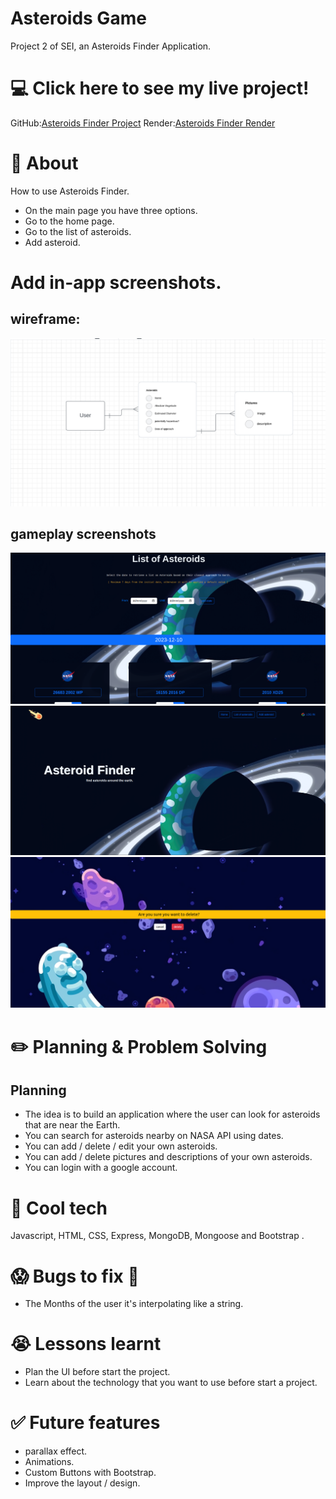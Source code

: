 # Asteroids Game

Project 2 of SEI, an Asteroids Finder Application.

# 💻 Click here to see my live project!

GitHub:[Asteroids Finder Project](https://github.com/Candangueira/Asteroid-project2)
Render:[Asteroids Finder Render](https://asteroids-project-2.onrender.com)
# 📄 About

How to use Asteroids Finder.

-   On the main page you have three options.
-   Go to the home page.
-   Go to the list of asteroids.
-   Add asteroid.

# Add in-app screenshots.

## wireframe:

![image](./screenshots-wireframe/ERD.png)

## gameplay screenshots

![image](./screenshots-wireframe/screenshot1.png)
![image](./screenshots-wireframe/screenshot2.png)
![image](./screenshots-wireframe/screenshot3.png)

# ✏️ Planning & Problem Solving

## Planning

-   The idea is to build an application where the user can look for asteroids that 
are near the Earth. 
-   You can search for asteroids nearby on NASA API using dates.
-   You can add / delete / edit your own asteroids.
-   You can add / delete pictures and descriptions of your own asteroids.
-   You can login with a google account.

# 🚀 Cool tech

Javascript, HTML, CSS, Express, MongoDB, Mongoose and Bootstrap .

# 😱 Bugs to fix 💩

-   The Months of the user it's interpolating like a string.


# 😭 Lessons learnt

-   Plan the UI before start the project.
-   Learn about the technology that you want to use before start a project.

# ✅ Future features

-   parallax effect.
-   Animations.
-   Custom Buttons with Bootstrap.
-   Improve the layout / design.


